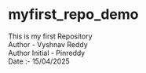 # myfirst_repo_demo
This is my first Repository
<br>
Author - Vyshnav Reddy
<br>
Author Initial - Pinreddy
<br>
Date :- 15/04/2025
